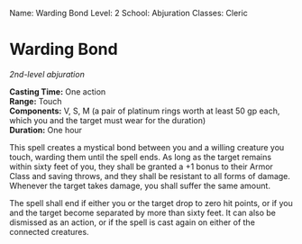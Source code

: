 Name: Warding Bond
Level: 2
School: Abjuration
Classes: Cleric

# Warding Bond 
_2nd-level abjuration_ 

**Casting Time:** One action    
**Range:** Touch    
**Components:** V, S, M (a pair of platinum rings worth at least 50 gp each, which you and the target must wear for the duration)    
**Duration:** One hour 

This spell creates a mystical bond between you and a willing creature you touch, warding them until the spell ends. As long as the target remains within sixty feet of you, they shall be granted a +1 bonus to their Armor Class and saving throws, and they shall be resistant to all forms of damage. Whenever the target takes damage, you shall suffer the same amount.

The spell shall end if either you or the target drop to zero hit points, or if you and the target become separated by more than sixty feet. It can also be dismissed as an action, or if the spell is cast again on either of the connected creatures.
